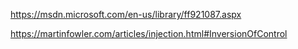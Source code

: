 https://msdn.microsoft.com/en-us/library/ff921087.aspx

https://martinfowler.com/articles/injection.html#InversionOfControl

